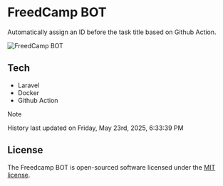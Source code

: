 # FreedCamp BOT

Automatically assign an ID before the task title based on Github Action.

![FreedCamp BOT](https://repository-images.githubusercontent.com/737932867/7d34798b-2680-471c-b089-a78a718d3d6a)

## Tech

- Laravel
- Docker
- Github Action

> [!NOTE]  
> History last updated on Friday, May 23rd, 2025, 6:33:39 PM

## License

The Freedcamp BOT is open-sourced software licensed under the [MIT license](https://opensource.org/licenses/MIT).
